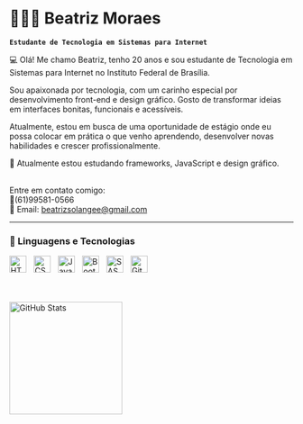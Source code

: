 # 👩🏻‍💻 Beatriz Moraes

**`Estudante de Tecnologia em Sistemas para Internet`**

💻 Olá! Me chamo Beatriz, tenho 20 anos e sou estudante de Tecnologia em Sistemas para Internet no Instituto Federal de Brasília.

 Sou apaixonada por tecnologia, com um carinho especial por desenvolvimento front-end e design gráfico. Gosto de transformar ideias em interfaces bonitas, funcionais e acessíveis.

Atualmente, estou em busca de uma oportunidade de estágio onde eu possa colocar em prática o que venho aprendendo, desenvolver novas habilidades e crescer profissionalmente.

🔧 Atualmente estou estudando frameworks, JavaScript e design gráfico.

 <br>Entre em contato comigo:<br/>
📱(61)99581-0566<br>
📨 Email: beatrizsolangee@gmail.com


---

### 🤖 Linguagens e Tecnologias

<img 
    align="left" 
    alt="HTML"
    title="HTML" 
    width="30px" 
    style="padding-right: 10px;" 
    src="https://cdn.jsdelivr.net/gh/devicons/devicon@latest/icons/html5/html5-original.svg" 
/>
<img 
    align="left" 
    alt="CSS" 
    title="CSS"
    width="30px" 
    style="padding-right: 10px;" 
    src="https://cdn.jsdelivr.net/gh/devicons/devicon@latest/icons/css3/css3-original.svg" 
/>
<img 
    align="left" 
    alt="JavaScript" 
    title="JavaScript"
    width="30px" 
    style="padding-right: 10px;" 
    src="https://cdn.jsdelivr.net/gh/devicons/devicon@latest/icons/javascript/javascript-original.svg" 
/>


<img 
    align="left" 
    alt="Bootstrap"
    title="Bootstrap" 
    width="30px" 
    style="padding-right: 10px;" 
    src="https://cdn.jsdelivr.net/gh/devicons/devicon@latest/icons/bootstrap/bootstrap-original.svg" 
/>

<img 
    align="left" 
    alt="SASS" 
    title="SASS"
    width="30px" 
    style="padding-right: 10px;" 
    src="https://cdn.jsdelivr.net/gh/devicons/devicon@latest/icons/sass/sass-original.svg" 
/>

<img 
    align="left" 
    alt="Git" 
    title="Git"
    width="30px" 
    style="padding-right: 10px;" 
    src="https://cdn.jsdelivr.net/gh/devicons/devicon@latest/icons/git/git-original.svg" 
/>


<br/>
<br/>
<br></br>


<img 
      align="left" 
      alt="GitHub Stats" 
      height="200" 
      src="https://github-readme-stats.vercel.app/api/top-langs/?username=beatrizsolangee24&theme=tokyonight&layout=compact&custom_title=Tecnologias&langs_count=9" 
  />

</p>
